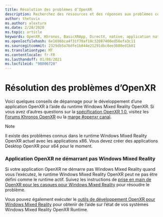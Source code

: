 ```yaml
---
title: Résolution des problèmes d’OpenXR
description: Recherchez des ressources et des réponses aux problèmes courants de dépannage dans vos applications OpenXR Windows Mixed Reality.
author: thetuvix
ms.author: alexturn
ms.date: 2/28/2020
ms.topic: article
keywords: OpenXR, Khronos, BasicXRApp, DirectX, native, application native, moteur personnalisé, intergiciel, résolution des problèmes
ms.openlocfilehash: 6e1696bca4f31f70af10c32087400ed56efa3c11
ms.sourcegitcommit: 2329db5a76dfe1b844e21291dbc8ee3888ed1b81
ms.translationtype: MT
ms.contentlocale: fr-FR
ms.lasthandoff: 01/08/2021
ms.locfileid: "98006728"
---
```

# <a name="openxr-troubleshooting"></a>Résolution des problèmes d’OpenXR

Voici quelques conseils de dépannage pour le développement d’une application OpenXR à l’aide du runtime Windows Mixed Reality OpenXR.  Si vous avez d’autres questions sur la <a href="https://www.khronos.org/registry/OpenXR/specs/1.0/html/xrspec.html" target="_blank">spécification OpenXR 1,0</a>, visitez les <a href="https://community.khronos.org/c/openxr" target="_blank">Forums Khronos OpenXR</a> ou la <a href="https://khr.io/slack" target="_blank">marge #openxr canal</a>.

>[!NOTE]
>Il existe des problèmes connus dans le runtime Windows Mixed Reality OpenXR actuel avec les applications x86.  Vous devez créer des applications Desktop OpenXR pour x64 pour le moment.

### <a name="openxr-app-not-starting-windows-mixed-reality"></a>Application OpenXR ne démarrant pas Windows Mixed Reality

Si votre application OpenXR ne démarre pas Windows Mixed Reality quand vous l’exécutez, le runtime Windows Mixed Reality OpenXR peut ne pas être défini comme le runtime actif. Suivez les instructions de [prise en main de OpenXR pour les casques pour Windows Mixed Reality](openxr-getting-started.md#getting-started-with-openxr-for-windows-mixed-reality-headsets) pour résoudre le problème.

Vous pouvez également exécuter le [outils de développement OpenXR pour Windows Mixed Reality](openxr-getting-started.md#getting-the-openxr-developer-tools-for-windows-mixed-reality) pour obtenir de l’aide sur l’état de vos systèmes Windows Mixed Reality OpenXR Runtime.